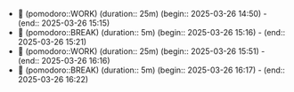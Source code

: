 
- 🍅 (pomodoro::WORK) (duration:: 25m) (begin:: 2025-03-26 14:50) - (end:: 2025-03-26 15:15)
- 🥤 (pomodoro::BREAK) (duration:: 5m) (begin:: 2025-03-26 15:16) - (end:: 2025-03-26 15:21)
- 🍅 (pomodoro::WORK) (duration:: 25m) (begin:: 2025-03-26 15:51) - (end:: 2025-03-26 16:16)
- 🥤 (pomodoro::BREAK) (duration:: 5m) (begin:: 2025-03-26 16:17) - (end:: 2025-03-26 16:22)